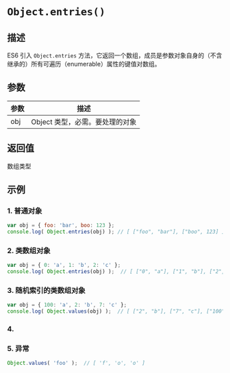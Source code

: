 # `Object.entries()`

## 描述

ES6 引入 `Object.entries` 方法，它返回一个数组，成员是参数对象自身的（不含继承的）所有可遍历（enumerable）属性的键值对数组。

## 参数

参数 | 描述
--- | ---
obj | Object 类型，必需。要处理的对象


## 返回值

数组类型

## 示例

### 1. 普通对象

```js
var obj = { foo: 'bar', boo: 123 };
console.log( Object.entries(obj) ); // [ ["foo", "bar"], ["boo", 123] ]
```

### 2. 类数组对象

```js
var obj = { 0: 'a', 1: 'b', 2: 'c' };
console.log( Object.entries(obj) );  // [ ["0", "a"], ["1", "b"], ["2", "c"] ]
```

### 3. 随机索引的类数组对象

```js
var obj = { 100: 'a', 2: 'b', 7: 'c' };
console.log( Object.values(obj) );  // [ ["2", "b"], ["7", "c"], ["100", "a"] ]
```

### 4. 

### 5. 异常

```js
Object.values( 'foo' );  // [ 'f', 'o', 'o' ] 
```
